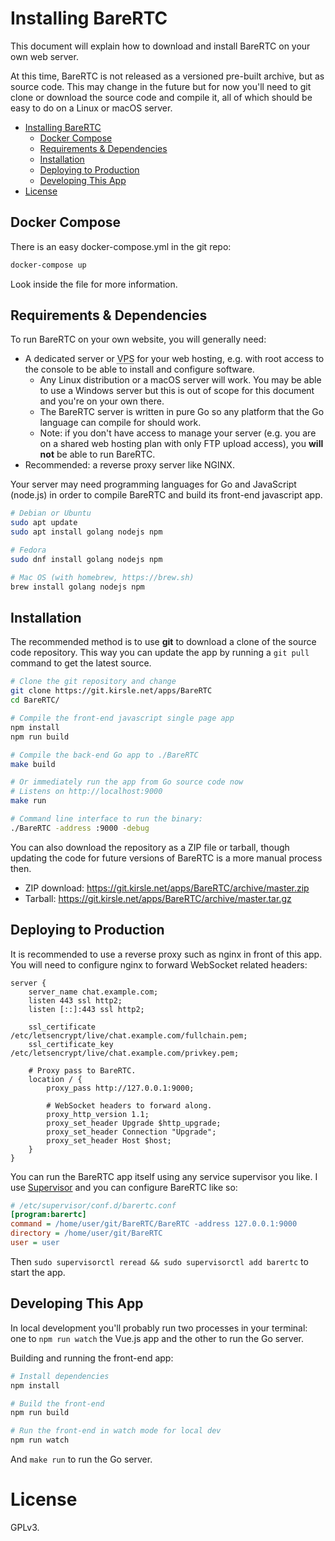 # Installing BareRTC

This document will explain how to download and install BareRTC on your own web server.

At this time, BareRTC is not released as a versioned pre-built archive, but as source code. This may change in the future but for now you'll need to git clone or download the source code and compile it, all of which should be easy to do on a Linux or macOS server.

- [Installing BareRTC](#installing-barertc)
  - [Docker Compose](#docker-compose)
  - [Requirements \& Dependencies](#requirements--dependencies)
  - [Installation](#installation)
  - [Deploying to Production](#deploying-to-production)
  - [Developing This App](#developing-this-app)
- [License](#license)

## Docker Compose

There is an easy docker-compose.yml in the git repo:

```bash
docker-compose up
```

Look inside the file for more information.

## Requirements & Dependencies

To run BareRTC on your own website, you will generally need:

* A dedicated server or <abbr title="Virtual Private Server">VPS</abbr> for your web hosting, e.g. with root access to the console to be able to install and configure software.
    * Any Linux distribution or a macOS server will work. You may be able to use a Windows server but this is out of scope for this document and you're on your own there.
    * The BareRTC server is written in pure Go so any platform that the Go language can compile for should work.
    * Note: if you don't have access to manage your server (e.g. you are on a shared web hosting plan with only FTP upload access), you **will not** be able to run BareRTC.
* Recommended: a reverse proxy server like NGINX.

Your server may need programming languages for Go and JavaScript (node.js) in order to compile BareRTC and build its front-end javascript app.

```bash
# Debian or Ubuntu
sudo apt update
sudo apt install golang nodejs npm

# Fedora
sudo dnf install golang nodejs npm

# Mac OS (with homebrew, https://brew.sh)
brew install golang nodejs npm
```

## Installation

The recommended method is to use **git** to download a clone of the source code repository. This way you can update the app by running a `git pull` command to get the latest source.

```bash
# Clone the git repository and change
git clone https://git.kirsle.net/apps/BareRTC
cd BareRTC/

# Compile the front-end javascript single page app
npm install
npm run build

# Compile the back-end Go app to ./BareRTC
make build

# Or immediately run the app from Go source code now
# Listens on http://localhost:9000
make run

# Command line interface to run the binary:
./BareRTC -address :9000 -debug
```

You can also download the repository as a ZIP file or tarball, though updating the code for future versions of BareRTC is a more manual process then.

* ZIP download: https://git.kirsle.net/apps/BareRTC/archive/master.zip
* Tarball: https://git.kirsle.net/apps/BareRTC/archive/master.tar.gz


## Deploying to Production

It is recommended to use a reverse proxy such as nginx in front of this app. You will need to configure nginx to forward WebSocket related headers:

```nginx
server {
    server_name chat.example.com;
    listen 443 ssl http2;
    listen [::]:443 ssl http2;

    ssl_certificate /etc/letsencrypt/live/chat.example.com/fullchain.pem;
    ssl_certificate_key /etc/letsencrypt/live/chat.example.com/privkey.pem;

    # Proxy pass to BareRTC.
    location / {
        proxy_pass http://127.0.0.1:9000;

        # WebSocket headers to forward along.
        proxy_http_version 1.1;
        proxy_set_header Upgrade $http_upgrade;
        proxy_set_header Connection "Upgrade";
        proxy_set_header Host $host;
    }
}
```

You can run the BareRTC app itself using any service supervisor you like. I use [Supervisor](http://supervisord.org/introduction.html) and you can configure BareRTC like so:

```ini
# /etc/supervisor/conf.d/barertc.conf
[program:barertc]
command = /home/user/git/BareRTC/BareRTC -address 127.0.0.1:9000
directory = /home/user/git/BareRTC
user = user
```

Then `sudo supervisorctl reread && sudo supervisorctl add barertc` to start the app.

## Developing This App

In local development you'll probably run two processes in your terminal: one to `npm run watch` the Vue.js app and the other to run the Go server.

Building and running the front-end app:

```bash
# Install dependencies
npm install

# Build the front-end
npm run build

# Run the front-end in watch mode for local dev
npm run watch
```

And `make run` to run the Go server.

# License

GPLv3.
